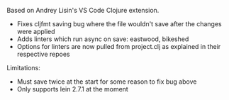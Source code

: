 Based on Andrey Lisin's VS Code Clojure extension.

- Fixes cljfmt saving bug where the file wouldn't save after the changes were applied
- Adds linters which run async on save: eastwood, bikeshed
- Options for linters are now pulled from project.clj as explained in their respective repoes

Limitations:
- Must save twice at the start for some reason to fix bug above
- Only supports lein 2.7.1 at the moment
